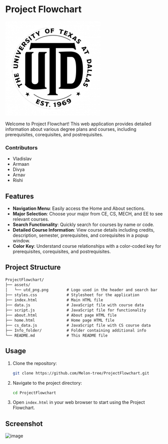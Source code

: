 # Project Flowchart

![Project Flowchart Logo](assets/utd_png.png)

Welcome to Project Flowchart! This web application provides detailed information about various degree plans and courses, including prerequisites, corequisites, and postrequisites.

### Contributors

- Vladislav
- Armaan 
- Divya
- Arnav
- Rishi
  

## Features

- **Navigation Menu**: Easily access the Home and About sections.
- **Major Selection**: Choose your major from CE, CS, MECH, and EE to see relevant courses.
- **Search Functionality**: Quickly search for courses by name or code.
- **Detailed Course Information**: View course details including credits, description, semester, prerequisites, and corequisites in a popup window.
- **Color Key**: Understand course relationships with a color-coded key for prerequisites, corequisites, and postrequisites.

## Project Structure

    ProjectFlowchart/
    ├── assets/
    │   └── utd_png.png        # Logo used in the header and search bar
    ├── styles.css             # Stylesheet for the application
    ├── index.html             # Main HTML file
    ├── data.js                # JavaScript file with course data
    ├── script.js              # JavaScript file for functionality
    ├── about.html             # About page HTML file
    ├── home.html              # Home page HTML file
    ├── cs_data.js             # JavaScript file with CS course data
    ├── Info_folder/           # Folder containing additional info
    └── README.md              # This README file

## Usage

1. Clone the repository: 
    ```sh
    git clone https://github.com/Melon-tree/ProjectFlowchart.git
    ```

2. Navigate to the project directory: 
    ```sh
    cd ProjectFlowchart
    ```

3. Open `index.html` in your web browser to start using the Project Flowchart.

## Screenshot

![image](https://github.com/user-attachments/assets/5809e2fa-74b2-4f5c-9368-a3db499539af)

